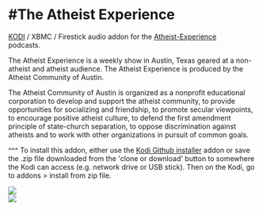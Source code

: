 #The Atheist Experience<br>
=============================

<a href="www.kodi.tv">KODI</a> / XBMC / Firestick audio addon for the <a href="http://www.atheist-experience.com/">Atheist-Experience</a><br> podcasts.<br>

The Atheist Experience is a weekly show in Austin, Texas geared at a non-atheist  and atheist audience. The Atheist Experience is produced by the Atheist Community of Austin.<br>

The Atheist Community of Austin is organized as a nonprofit educational corporation to develop and support the atheist community, to provide opportunities for socializing and friendship, to promote secular viewpoints, to encourage positive atheist culture, to defend the first amendment principle of state-church separation, to oppose discrimination against atheists and to work with other organizations in pursuit of common goals.<br>

^^^ To install this addon, either use the <a href="https://www.tvaddons.co/github-browser-kodi/">Kodi Github installer</a> addon or save the .zip file downloaded from the 'clone or download' button to somewhere the Kodi can access (e.g. network drive or USB stick). Then on the Kodi, go to addons > install from zip file.<br>

<a href="https://www.atheist-experience.com/"><img src="http://www.atheist-experience.com/images/aebanner3.jpg">
<br><a href="http://www.kodi.tv"><img src="https://kodi.tv/sites/default/files/page/field_image/about--devices.jpg">
